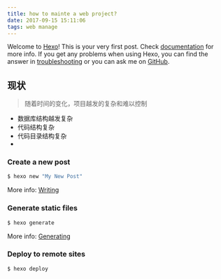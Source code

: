 ```yaml
---
title: how to mainte a web project?
date: 2017-09-15 15:11:06
tags: web manage
---
```


Welcome to [Hexo](https://hexo.io/)! This is your very first post. Check [documentation](https://hexo.io/docs/) for more info. If you get any problems when using Hexo, you can find the answer in [troubleshooting](https://hexo.io/docs/troubleshooting.html) or you can ask me on [GitHub](https://github.com/hexojs/hexo/issues).

## 现状
> 随着时间的变化，项目越发的复杂和难以控制
- 数据库结构越发复杂
- 代码结构复杂
- 代码目录结构复杂
- 

### Create a new post

``` bash
$ hexo new "My New Post"
```

More info: [Writing](https://hexo.io/docs/writing.html)



### Generate static files

``` bash
$ hexo generate
```

More info: [Generating](https://hexo.io/docs/generating.html)

### Deploy to remote sites

``` bash
$ hexo deploy
```
